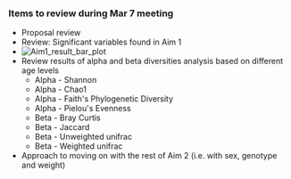 ### Items to review during Mar 7 meeting ###
* Proposal review
* Review: Significant variables found in Aim 1
* ![Aim1_result_bar_plot](https://github.com/oliviakwon/MICB475_Team6/assets/158798155/73104a00-5cc9-4aaf-99e1-2cb49a928642)
* Review results of alpha and beta diversities analysis based on different age levels
  * Alpha - Shannon
  * Alpha - Chao1
  * Alpha - Faith's Phylogenetic Diversity
  * Alpha - Pielou's Evenness
  * Beta - Bray Curtis
  * Beta - Jaccard
  * Beta - Unweighted unifrac
  * Beta - Weighted unifrac
* Approach to moving on with the rest of Aim 2 (i.e. with sex, genotype and weight)

